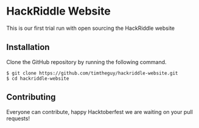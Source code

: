 # HackRiddle Website
This is our first trial run with open sourcing the HackRiddle website

## Installation

Clone the GitHub repository by running the following command.

```
$ git clone https://github.com/timtheguy/hackriddle-website.git
$ cd hackriddle-website
```

## Contributing

Everyone can contribute, happy Hacktoberfest we are waiting on your pull requests!

